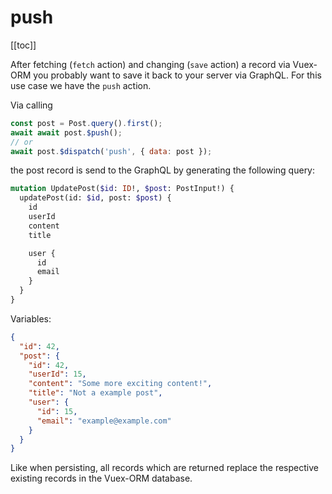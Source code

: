 # push

[[toc]]

After fetching (`fetch` action) and changing (`save` action) a record via Vuex-ORM you probably want to save it back to
your server via GraphQL. For this use case we have the `push` action.

Via calling

```javascript
const post = Post.query().first();
await await post.$push();
// or
await post.$dispatch('push', { data: post });
```

the post record is send to the GraphQL by generating the following query:


```graphql
mutation UpdatePost($id: ID!, $post: PostInput!) {
  updatePost(id: $id, post: $post) {
    id
    userId
    content
    title

    user {
      id
      email
    }
  }
}
```

Variables:

```json
{
  "id": 42,
  "post": {
    "id": 42,
    "userId": 15,
    "content": "Some more exciting content!",
    "title": "Not a example post",
    "user": {
      "id": 15,
      "email": "example@example.com"
    }
  }
}
```

Like when persisting, all records which are returned replace the respective existing records in the Vuex-ORM database.


